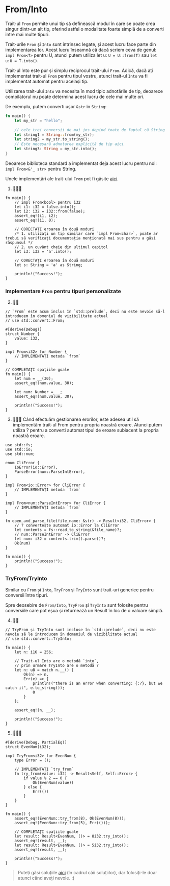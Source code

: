 # From/Into
Trait-ul `From` permite unui tip să definească modul în care se poate crea singur dintr-un alt tip, oferind astfel o modalitate foarte simplă de a converti între mai multe tipuri.

Trait-urile `From` și `Into` sunt intrinsec legate, și acest lucru face parte din implementarea lor. Acest lucru înseamnă că dacă scriem ceva de genul: `impl From<T>` pentru U, atunci putem utiliza let u: `U = U::from(T)` sau `let u:U = T.into()`.

Trait-ul Into este pur și simplu reciprocul trait-ului `From`. Adică, dacă ați implementat trait-ul `From` pentru tipul vostru, atunci trait-ul `Into` va fi implementat automat pentru același tip.

Utilizarea trait-ului `Into` va necesita în mod tipic adnotările de tip, deoarece compilatorul nu poate determina acest lucru de cele mai multe ori.

De exemplu, putem converti ușor `&str` în `String`:
```rust
fn main() {
    let my_str = "hello";

    // cele trei conversii de mai jos depind toate de faptul că String implementează From<&str>:
    let string1 = String::from(my_str);
    let string2 = my_str.to_string();
    // Este necesară adnotarea explicită de tip aici
    let string3: String = my_str.into();
}
```

Deoarece biblioteca standard a implementat deja acest lucru pentru noi: `impl From<&'_ str>` pentru String.

Unele implementări ale trait-ului `From` pot fi găsite [aici](https://doc.rust-lang.org/stable/std/convert/trait.From.html#implementors).

1. 🌟🌟🌟
```rust,editable
fn main() {
    // impl From<bool> pentru i32
    let i1: i32 = false.into();
    let i2: i32 = i32::from(false);
    assert_eq!(i1, i2);
    assert_eq!(i1, 0);

    // CORECTAȚI eroarea în două moduri
    /* 1. utilizați un tip similar care `impl From<char>`, poate ar trebui să verificați documentația menționată mai sus pentru a găsi răspunsul */
    // 2. un cuvânt cheie din ultimul capitol
    let i3: i32 = 'a'.into();

    // CORECTAȚI eroarea în două moduri
    let s: String = 'a' as String;

    println!("Success!");
}
```

### Implementare `From` pentru tipuri personalizate
2. 🌟🌟
```rust,editable
// `From` este acum inclus în `std::prelude`, deci nu este nevoie să-l introducem în domeniul de vizibilitate actual
// use std::convert::From;

#[derive(Debug)]
struct Number {
    value: i32,
}

impl From<i32> for Number {
    // IMPLEMENTAȚI metoda `from`
}

// COMPLETAȚI spațiile goale
fn main() {
    let num = __(30);
    assert_eq!(num.value, 30);

    let num: Number = __;
    assert_eq!(num.value, 30);

    println!("Success!");
}
```

3. 🌟🌟🌟 Când efectuăm gestionarea erorilor, este adesea util să implementăm trait-ul From pentru propria noastră eroare. Atunci putem utiliza ? pentru a converti automat tipul de eroare subiacent la propria noastră eroare.
```rust,editable
use std::fs;
use std::io;
use std::num;

enum CliError {
    IoError(io::Error),
    ParseError(num::ParseIntError),
}

impl From<io::Error> for CliError {
    // IMPLEMENTAȚI metoda `from`
}

impl From<num::ParseIntError> for CliError {
    // IMPLEMENTAȚI metoda `from`
}

fn open_and_parse_file(file_name: &str) -> Result<i32, CliError> {
    // ? convertește automat io::Error la CliError
    let contents = fs::read_to_string(&file_name)?;
    // num::ParseIntError -> CliError
    let num: i32 = contents.trim().parse()?;
    Ok(num)
}

fn main() {
    println!("Success!");
}
```


### TryFrom/TryInto
Similar cu `From` și `Into`, `TryFrom` și `TryInto` sunt trait-uri generice pentru conversii între tipuri.

Spre deosebire de `From/Into`, `TryFrom` și `TryInto` sunt folosite pentru conversiile care pot eșua și returnează un Result în loc de o valoare simplă.

4. 🌟🌟
```rust,editable
// TryFrom și TryInto sunt incluse în `std::prelude`, deci nu este nevoie să le introducem în domeniul de vizibilitate actual
// use std::convert::TryInto;

fn main() {
    let n: i16 = 256;

    // Trait-ul Into are o metodă `into`,
    // prin urmare TryInto are o metodă ?
    let n: u8 = match n.__() {
        Ok(n) => n,
        Err(e) => {
            println!("there is an error when converting: {:?}, but we catch it", e.to_string());
            0
        }
    };

    assert_eq!(n, __);

    println!("Success!");
}
```

5. 🌟🌟🌟
```rust,editable
#[derive(Debug, PartialEq)]
struct EvenNum(i32);

impl TryFrom<i32> for EvenNum {
    type Error = ();

    // IMPLEMENTAȚI `try_from`
    fn try_from(value: i32) -> Result<Self, Self::Error> {
        if value % 2 == 0 {
            Ok(EvenNum(value))
        } else {
            Err(())
        }
    }
}

fn main() {
    assert_eq!(EvenNum::try_from(8), Ok(EvenNum(8)));
    assert_eq!(EvenNum::try_from(5), Err(()));

    // COMPLETAȚI spațiile goale
    let result: Result<EvenNum, ()> = 8i32.try_into();
    assert_eq!(result, __);
    let result: Result<EvenNum, ()> = 5i32.try_into();
    assert_eq!(result, __);

    println!("Success!");
}
```

> Puteți găsi soluțiile [aici](https://github.com/sunface/rust-by-practice) (în cadrul căii soluțiilor), dar folosiți-le doar atunci când aveți nevoie. :)
